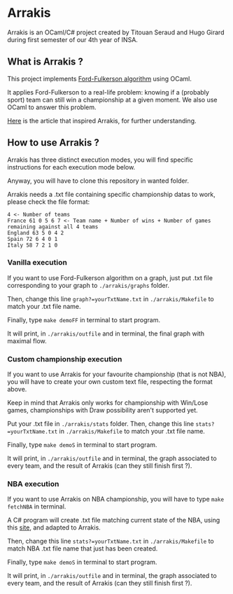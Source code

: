 # Arrakis #  

Arrakis is an OCaml/C# project created by Titouan Seraud and Hugo Girard during first semester of our 4th year of INSA.  

## What is Arrakis ? ##  

This project implements [Ford-Fulkerson algorithm](https://en.wikipedia.org/wiki/Ford%E2%80%93Fulkerson_algorithm) using OCaml.  

It applies Ford-Fulkerson to a real-life problem: knowing if a (probably sport) team can still win a championship at a given moment. We also use OCaml to answer this problem. 

[Here](https://medium.com/swlh/real-world-network-flow-cricket-elimination-problem-55a3036a5d60) is the article that inspired Arrakis, for further understanding.  

## How to use Arrakis ? ##  

Arrakis has three distinct execution modes, you will find specific instructions for each execution mode below.  

Anyway, you will have to clone this repository in wanted folder.  

Arrakis needs a .txt file containing specific championship datas to work, please check the file format:  

```
4 <- Number of teams
France 61 0 5 6 7 <- Team name + Number of wins + Number of games remaining against all 4 teams 
England 63 5 0 4 2 
Spain 72 6 4 0 1   
Italy 58 7 2 1 0 
```
### Vanilla execution ###  

If you want to use Ford-Fulkerson algorithm on a graph, just put .txt file corresponding to your graph to `./arrakis/graphs` folder.  

Then, change this line `graph?=yourTxtName.txt` in `./arrakis/Makefile` to match your .txt file name.  

Finally, type `make demoFF` in terminal to start program.  

It will print, in `./arrakis/outfile` and in terminal, the final graph with maximal flow.  

### Custom championship execution ###

If you want to use Arrakis for your favourite championship (that is not NBA), you will have to create your own custom text file, respecting the format above.  

Keep in mind that Arrakis only works for championship with Win/Lose games, championships with Draw possibility aren't supported yet.  

Put your .txt file in `./arrakis/stats` folder. Then, change this line `stats?=yourTxtName.txt` in `./arrakis/Makefile` to match your .txt file name.  

Finally, type `make demoS` in terminal to start program.  

It will print, in `./arrakis/outfile` and in terminal, the graph associated to every team, and the result of Arrakis (can they still finish first ?).  

### NBA execution ###

If you want to use Arrakis on NBA championship, you will have to type `make fetchNBA` in terminal.  

A C# program will create .txt file matching current state of the NBA, using this [site](https://tankathon.com/), and adapted to Arrakis.  

Then, change this line `stats?=yourTxtName.txt` in `./arrakis/Makefile` to match NBA .txt file name that just has been created.  

Finally, type `make demoS` in terminal to start program.  

It will print, in `./arrakis/outfile` and in terminal, the graph associated to every team, and the result of Arrakis (can they still finish first ?).


